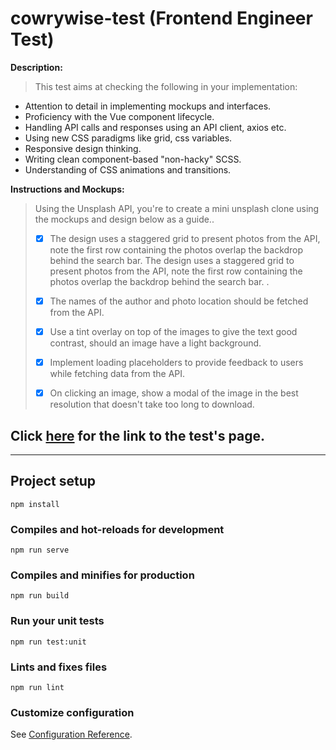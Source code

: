 # cowrywise-test (Frontend Engineer Test)

**Description:**
>This test aims at checking the following in your implementation:
>
- Attention to detail in implementing mockups and interfaces.
- Proficiency with the Vue component lifecycle.
- Handling API calls and responses using an API client, axios etc.
- Using new CSS paradigms like grid, css variables.
- Responsive design thinking.
- Writing clean component-based "non-hacky" SCSS.
- Understanding of CSS animations and transitions.

**Instructions and Mockups:**

> Using the Unsplash API, you're to create a mini unsplash clone using the mockups and design below as a guide..
>
> - [x] The design uses a staggered grid to present photos from the API, note the first row containing the photos overlap the backdrop behind the search bar. The design uses a staggered grid to present photos from the API, note the first row containing the photos overlap the backdrop behind the search bar. .
>
> - [x] The names of the author and photo location should be fetched from the API.
>
> - [x] Use a tint overlay on top of the images to give the text good contrast, should an image have a light background.
>
> - [x] Implement loading placeholders to provide feedback to users while fetching data from the API.
>
> - [x] On clicking an image, show a modal of the image in the best resolution that doesn't take too long to download.

Click [here](https://www.notion.so/Frontend-Engineer-Test-3a4aeb677c604ca9b41cdac102d2f974) for the link to the test's page.
---

---


## Project setup
```
npm install
```

### Compiles and hot-reloads for development
```
npm run serve
```

### Compiles and minifies for production
```
npm run build
```

### Run your unit tests
```
npm run test:unit
```

### Lints and fixes files
```
npm run lint
```

### Customize configuration
See [Configuration Reference](https://cli.vuejs.org/config/).
